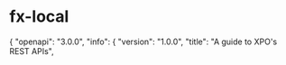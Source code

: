 # fx-local

﻿{
  "openapi": "3.0.0",
  "info": {
    "version": "1.0.0",
    "title": "A guide to XPO's REST APIs",
